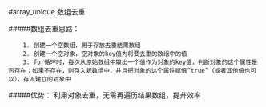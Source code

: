 #array_unique 数组去重

#####数组去重思路：
```
    1. 创建一个空数组，用于存放去重结果数组
    2. 创建一个空对象，空对象的key值为将要去重的数组中的值
    3. for循环时，每次从原始数组中取出一个值作为对象的key值，判断对象的这个属性是否存在；如果不存在，则存入新数组中，并且把对象的这个属性赋值“true”（或者其他值也可以），存入建立的对象中
```
#####优势： 利用对象去重，无需再遍历结果数组，提升效率
